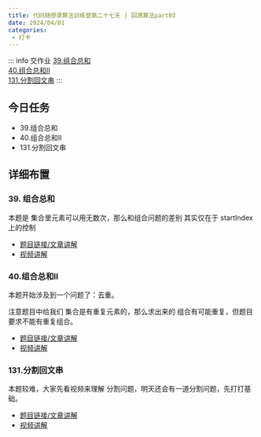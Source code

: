 ```yaml
---
title: 代码随想录算法训练营第二十七天 | 回溯算法part03
date: 2024/04/01
categories:
 - 打卡
---
```

::: info 交作业
[39.组合总和](/blogs/algorithm/leetcode39.md)<br/>
[40.组合总和II](/blogs/algorithm/leetcode40.md)<br/>
[131.分割回文串](/blogs/algorithm/leetcode131.md)
:::

## 今日任务
- 39.组合总和
- 40.组合总和II
- 131.分割回文串

## 详细布置
### 39. 组合总和
本题是 集合里元素可以用无数次，那么和组合问题的差别 其实仅在于 startIndex上的控制

- [题目链接/文章讲解](https://programmercarl.com/0039.%E7%BB%84%E5%90%88%E6%80%BB%E5%92%8C.html)
- [视频讲解](https://www.bilibili.com/video/BV1KT4y1M7HJ)

### 40.组合总和II
本题开始涉及到一个问题了：去重。

注意题目中给我们 集合是有重复元素的，那么求出来的 组合有可能重复，但题目要求不能有重复组合。 

- [题目链接/文章讲解](https://programmercarl.com/0040.%E7%BB%84%E5%90%88%E6%80%BB%E5%92%8CII.html)
- [视频讲解](https://www.bilibili.com/video/BV12V4y1V73A)

### 131.分割回文串  
本题较难，大家先看视频来理解 分割问题，明天还会有一道分割问题，先打打基础。 

- [题目链接/文章讲解](https://programmercarl.com/0131.%E5%88%86%E5%89%B2%E5%9B%9E%E6%96%87%E4%B8%B2.html)
- [视频讲解](https://www.bilibili.com/video/BV1c54y1e7k6)
